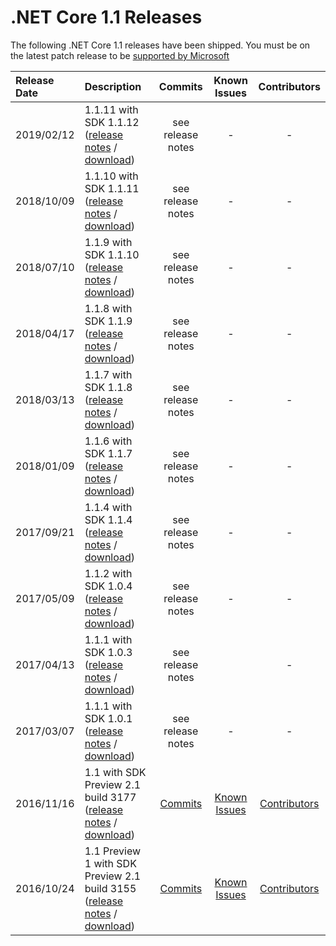 # .NET Core 1.1 Releases

The following .NET Core 1.1 releases have been shipped. You must be on the latest patch release to be [supported by Microsoft](../../microsoft-support.md)

| Release Date | Description | Commits | Known Issues | Contributors |
| :-- | :-- | :--: | :--: | :--: |
| 2019/02/12 | 1.1.11 with SDK 1.1.12 ([release notes](1.1.11/1.1.11.md) / [download](1.1.11/1.1.11-download.md)) | see release notes | - | - |
| 2018/10/09 | 1.1.10 with SDK 1.1.11 ([release notes](1.1.10.md) / [download](../download-archives/1.1.10-download.md)) | see release notes | - | - |
| 2018/07/10 | 1.1.9 with SDK 1.1.10 ([release notes](1.1.9.md) / [download](../download-archives/1.1.9-download.md)) | see release notes | - | - |
| 2018/04/17 | 1.1.8 with SDK 1.1.9 ([release notes](1.1.8.md) / [download](../download-archives/1.1.8-download.md)) | see release notes | - | - |
| 2018/03/13 | 1.1.7 with SDK 1.1.8 ([release notes](1.1.7.md) / [download](../download-archives/1.1.7-download.md)) | see release notes | - | - |
| 2018/01/09 | 1.1.6 with SDK 1.1.7 ([release notes](1.1.6.md) / [download](../download-archives/1.1.6-download.md)) | see release notes | - | - |
| 2017/09/21 | 1.1.4 with SDK 1.1.4 ([release notes](1.1.4.md) / [download](../download-archives/1.1.4-download.md)) | see release notes | - | - |
| 2017/05/09 | 1.1.2 with SDK 1.0.4 ([release notes](1.1.2.md) / [download](../download-archives/1.1.2-download.md)) | see release notes | - | - |
| 2017/04/13 | 1.1.1 with SDK 1.0.3 ([release notes](https://github.com/dotnet/cli/releases/tag/v1.0.3) / [download](../download-archives/1.0.3-sdk-download.md)) | see release notes |   | - |
| 2017/03/07 | 1.1.1 with SDK 1.0.1 ([release notes](1.1.1.md) / [download](../download-archives/1.1.1-download.md)) | see release notes | - | - |
| 2016/11/16 | 1.1 with SDK Preview 2.1 build 3177 ([release notes](1.1.md) / [download](../download-archives/1.1-preview2.1-download.md)) | [Commits](1.1-commits.md) | [Known Issues](1.1-known-issues.md) | [Contributors](1.1-contributor-list.md) |
| 2016/10/24 | 1.1 Preview 1 with SDK Preview 2.1 build 3155 ([release notes](1.1.0-preview1.md) / [download](../download-archives/preview-download.md)) | [Commits](1.1-preview1-commits.md) | [Known Issues](1.1.0-preview1-known-issues.md) | [Contributors](1.1.0-preview1-contibutor-list.md) |
